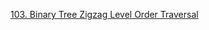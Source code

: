 [103. Binary Tree Zigzag Level Order Traversal](https://leetcode.com/problems/binary-tree-zigzag-level-order-traversal/)
